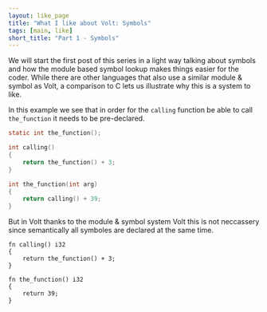 ```yaml
---
layout: like_page
title: "What I like about Volt: Symbols"
tags: [main, like]
short_title: "Part 1 - Symbols"
---
```


We will start the first post of this series in a light way talking about
symbols and how the module based symbol lookup makes things easier for the
coder. While there are other languages that also use a similar module & symbol
as Volt, a comparison to C lets us illustrate why this is a system to like.

In this example we see that in order for the `calling` function be able to call
`the_function` it needs to be pre-declared.

```c
static int the_function();

int calling()
{
	return the_function() + 3;
}

int the_function(int arg)
{
	return calling() + 39;
}
```

But in Volt thanks to the module & symbol system Volt this is not neccassery
since semantically all symboles are declared at the same time.

```volt
fn calling() i32
{
	return the_function() + 3;
}

fn the_function() i32
{
	return 39;
}
```
